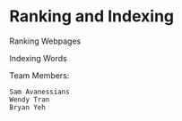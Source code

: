 # Ranking and Indexing
<p>Ranking Webpages</p>
<p>Indexing Words</p>

Team Members:

    Sam Avanessians
    Wendy Tran
    Bryan Yeh

